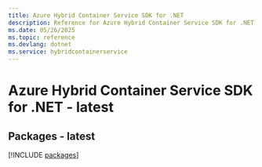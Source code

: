 ```yaml
---
title: Azure Hybrid Container Service SDK for .NET
description: Reference for Azure Hybrid Container Service SDK for .NET
ms.date: 05/26/2025
ms.topic: reference
ms.devlang: dotnet
ms.service: hybridcontainerservice
---
```

# Azure Hybrid Container Service SDK for .NET - latest
## Packages - latest
[!INCLUDE [packages](hybrid-container-service-index.md)]